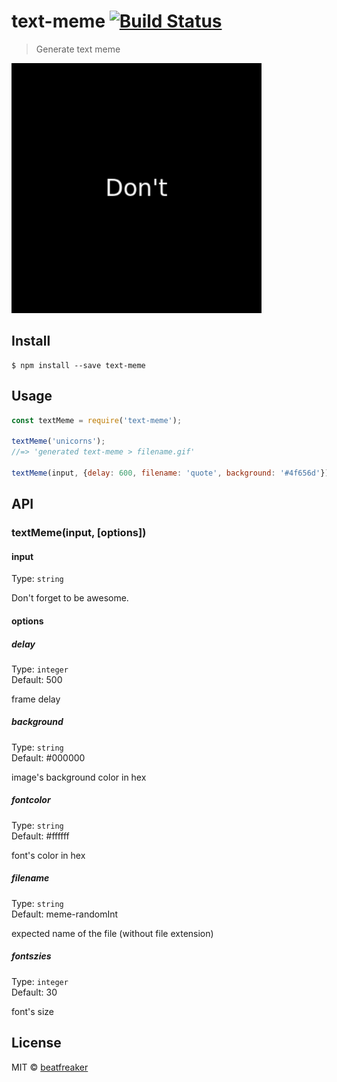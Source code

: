 # text-meme [![Build Status](https://travis-ci.org/beatfreaker/text-meme.svg?branch=master)](https://travis-ci.org/beatfreaker/text-meme)

> Generate text meme

<img src="meme.gif" width="400">

## Install

```
$ npm install --save text-meme
```


## Usage

```js
const textMeme = require('text-meme');

textMeme('unicorns');
//=> 'generated text-meme > filename.gif'

textMeme(input, {delay: 600, filename: 'quote', background: '#4f656d'})
```


## API

### textMeme(input, [options])

#### input

Type: `string`

Don't forget to be awesome.

#### options

##### delay

Type: `integer`  
Default: 500

frame delay

##### background

Type: `string`  
Default: #000000

image's background color in hex

##### fontcolor

Type: `string`  
Default: #ffffff

font's color in hex

##### filename

Type: `string`  
Default: meme-randomInt

expected name of the file (without file extension)

##### fontszies

Type: `integer`  
Default: 30

font's size


## License

MIT © [beatfreaker](https://beatfreaker.github.io)
